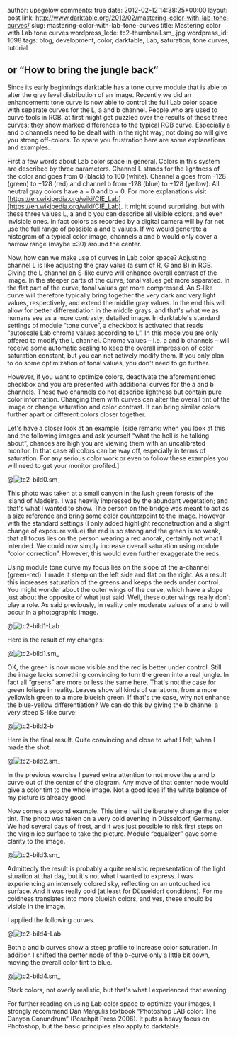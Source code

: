 author: upegelow
comments: true
date: 2012-02-12 14:38:25+00:00
layout: post
link: http://www.darktable.org/2012/02/mastering-color-with-lab-tone-curves/
slug: mastering-color-with-lab-tone-curves
title: Mastering color with Lab tone curves
wordpress_lede: tc2-thumbnail.sm_.jpg
wordpress_id: 1098
tags: blog, development, color, darktable, Lab, saturation, tone curves, tutorial



## or “How to bring the jungle back”

Since its early beginnings darktable has a tone curve module that is able to alter the gray level distribution of an image. Recently we did an enhancement: tone curve is now able to control the full Lab color space with separate curves for the L, a and b channel. People who are used to curve tools in RGB, at first might get puzzled over the results of these three curves; they show marked differences to the typical RGB curve. Especially a and b channels need to be dealt with in the right way; not doing so will give you strong off-colors. To spare you frustration here are some explanations and examples.

First a few words about Lab color space in general. Colors in this system are described by three parameters. Channel L stands for the lightness of the color and goes from 0 (black) to 100 (white). Channel a goes from -128 (green) to +128 (red) and channel b from -128 (blue) to +128 (yellow). All neutral gray colors have a = 0 and b = 0. For more explanations visit [https://en.wikipedia.org/wiki/CIE_Lab](https://en.wikipedia.org/wiki/CIE_Lab). It might sound surprising, but with these three values L, a and b you can describe all visible colors, and even invisible ones. In fact colors as recorded by a digital camera will by far not use the full range of possible a and b values. If we would generate a histogram of a typical color image, channels a and b would only cover a narrow range (maybe ±30) around the center.

Now, how can we make use of curves in Lab color space? Adjusting channel L is like adjusting the gray value (a sum of R, G and B) in RGB. Giving the L channel an S-like curve will enhance overall contrast of the image. In the steeper parts of the curve, tonal values get more separated. In the flat part of the curve, tonal values get more compressed. An S-like curve will therefore typically bring together the very dark and very light values, respectively, and extend the middle gray values. In the end this will allow for better differentiation in the middle grays, and that's what we as humans see as a more contrasty, detailed image. In darktable's standard settings of module “tone curve”, a checkbox is activated that reads “autoscale Lab chroma values according to L”. In this mode you are only offered to modify the L channel. Chroma values&nbsp;– i.e. a and b channels&nbsp;– will receive some automatic scaling to keep the overall impression of color saturation constant, but you can not actively modify them. If you only plan to do some optimization of tonal values, you don't need to go further.

However, if you want to optimize colors, deactivate the aforementioned checkbox and you are presented with additional curves for the a and b channels. These two channels do not describe lightness but contain pure color information. Changing them with curves can alter the overall tint of the image or change saturation and color contrast. It can bring similar colors further apart or different colors closer together.

Let's have a closer look at an example. [side remark: when you look at this and the following images and ask yourself “what the hell is he talking about”, chances are high you are viewing them with an uncalibrated monitor. In that case all colors can be way off, especially in terms of saturation. For any serious color work or even to follow these examples you will need to get your monitor profiled.]

@![tc2-bild0.sm_](tc2-bild0.sm_.jpg)

This photo was taken at a small canyon in the lush green forests of the island of Madeira. I was heavily impressed by the abundant vegetation; and that's what I wanted to show. The person on the bridge was meant to act as a size reference and bring some color counterpoint to the image. However with the standard settings (I only added highlight reconstruction and a slight change of exposure value) the red is so strong and the green is so weak, that all focus lies on the person wearing a red anorak, certainly not what I intended. We could now simply increase overall saturation using module “color correction”. However, this would even further exaggerate the reds.

Using module tone curve my focus lies on the slope of the a-channel (green-red): I made it steep on the left side and flat on the right. As a result this increases saturation of the greens and keeps the reds under control. You might wonder about the outer wings of the curve, which have a slope just about the opposite of what just said. Well, these outer wings really don't play a role. As said previously, in reality only moderate values of a and b will occur in a photographic image.

@![tc2-bild1-Lab](tc2-bild1-Lab.jpg)

Here is the result of my changes:

@![tc2-bild1.sm_](tc2-bild1.sm_.jpg)

OK, the green is now more visible and the red is better under control. Still the image lacks something convincing to turn the green into a real jungle. In fact all “greens” are more or less the same here. That's not the case for green foliage in reality. Leaves show all kinds of variations, from a more yellowish green to a more blueish green. If that's the case, why not enhance the blue-yellow differentiation? We can do this by giving the b channel a very steep S-like curve:

@![tc2-bild2-b](tc2-bild2-b.jpg)

Here is the final result. Quite convincing and close to what I felt, when I made the shot.

@![tc2-bild2.sm_](tc2-bild2.sm_.jpg)

In the previous exercise I payed extra attention to not move the a and b curve out of the center of the diagram. Any move of that center node would give a color tint to the whole image. Not a good idea if the white balance of my picture is already good.

Now comes a second example. This time I will deliberately change the color tint. The photo was taken on a very cold evening in Düsseldorf, Germany. We had several days of frost, and it was just possible to risk first steps on the virgin ice surface to take the picture. Module “equalizer” gave some clarity to the image.

@![tc2-bild3.sm_](tc2-bild3.sm_.jpg)

Admittedly the result is probably a quite realistic representation of the light situation at that day, but it's not what I wanted to express. I was experiencing an intensely colored sky, reflecting on an untouched ice surface. And it was really cold (at least for Düsseldorf conditions). For me coldness translates into more blueish colors, and yes, these should be visible in the image.

I applied the following curves.

@![tc2-bild4-Lab](tc2-bild4-Lab.jpg)

Both a and b curves show a steep profile to increase color saturation. In addition I shifted the center node of the b-curve only a little bit down, moving the overall color tint to blue.

@![tc2-bild4.sm_](tc2-bild4.sm_.jpg)

Stark colors, not overly realistic, but that's what I experienced that evening.

For further reading on using Lab color space to optimize your images, I strongly recommend Dan Margulis textbook “Photoshop LAB color: The Canyon Conundrum” (Peachpit Press 2006). It puts a heavy focus on Photoshop, but the basic principles also apply to darktable.
